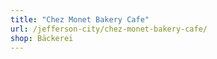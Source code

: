 ```yaml
---
title: "Chez Monet Bakery Cafe"
url: /jefferson-city/chez-monet-bakery-cafe/
shop: Bäckerei
---
```

